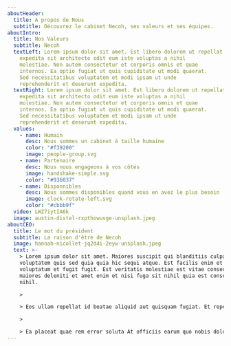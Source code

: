 ```yaml
---
aboutHeader:
  title: A propos de Nous
  subtitle: Découvrez le cabinet Necoh, ses valeurs et ses équipes.
aboutIntro:
  title: Nos Valeurs
  subtitle: Necoh
  textLeft: Lorem ipsum dolor sit amet. Est libero dolorem ut repellat
    expedita sit architecto odit eum iste voluptas a nihil
    molestiae. Non autem consectetur et corporis omnis et quae
    internos. Ea optio fugiat ut quis cupiditate ut modi quaerat.
    Sed necessitatibus voluptatem et modi ipsam ut unde
    reprehenderit et deserunt expedita.
  textRight: Lorem ipsum dolor sit amet. Est libero dolorem ut repellat
    expedita sit architecto odit eum iste voluptas a nihil
    molestiae. Non autem consectetur et corporis omnis et quae
    internos. Ea optio fugiat ut quis cupiditate ut modi quaerat.
    Sed necessitatibus voluptatem et modi ipsam ut unde
    reprehenderit et deserunt expedita.
  values:
    - name: Humain
      desc: Nous sommes un cabinet à taille humaine
      color: "#f39200"
      image: people-group.svg
    - name: Partenaire
      desc: Nous nous engageons à vos côtés
      image: handshake-simple.svg
      color: "#936037"
    - name: Disponnibles
      desc: Nous sommes disponibles quand vous en avez le plus besoin
      image: clock-rotate-left.svg
      color: "#cbbb9f"
  video: LWZ7iytIA6k
  image: austin-distel-rxpthowuvge-unsplash.jpeg
aboutCEO:
  title: Le mot du président
  subtitle: La raison d'être de Necoh
  image: hannah-nicollet-jq2d4i-2eyw-unsplash.jpeg
  text: >-
    > Lorem ipsum dolor sit amet. Maiores suscipit qui blanditiis culpa qui
    voluptatem quis sed quia quia hic sequi atque. Est facilis enim et incidunt
    voluptatum et fugit fugit. Est veritatis molestiae est vitae consequatur hic
    maiores deleniti et amet enim et nisi fuga sit nihil quia est consequatur
    nihil.

    >

    > Eos ullam repellat id beatae aliquid aut quisquam fugiat. Et repellendus totam quo molestias distinctio quo saepe error et consequatur aliquam cum quos rerum. Sit tempore ipsa ea adipisci eveniet qui nihil corporis ad animi praesentium in natus necessitatibus aut ullam obcaecati.

    >

    > Ea placeat quae rem error soluta At officiis earum quo nobis dolorem est magnam voluptate sed similique velit vel quod amet. Sit quidem quaerat eos temporibus excepturi sit veritatis sint? Rem magnam exercitationem non earum velit a nulla nihil non corporis minus est totam accusamus.
---
```


